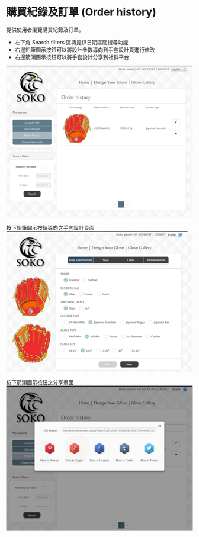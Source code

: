 # 購買紀錄及訂單 (Order history)
提供使用者瀏覽購買紀錄及訂單。  
* 左下角 Search filters 區塊提供日期區間搜尋功能
* 右邊鉛筆圖示按鈕可以將設計參數導向到手套設計頁進行修改
* 右邊箭頭圖示按鈕可以將手套設計分享到社群平台

<img src='/src/images/order_history.jpg' />

按下鉛筆圖示按鈕導向之手套設計頁面
<img src='/src/images/order_history_edit.jpg' />

按下箭頭圖示按鈕之分享畫面
<img src='/src/images/order_history_share.jpg' />
